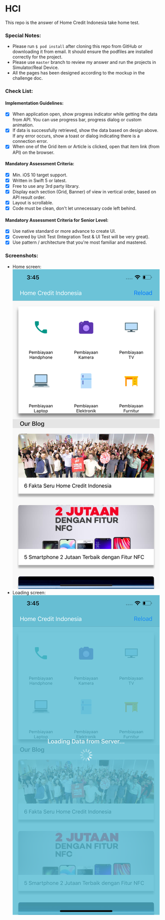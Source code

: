 # HCI
This repo is the answer of Home Credit Indonesia take home test.

### Special Notes:
- Please run `$ pod install` after cloning this repo from GitHub or downloading it from email. It should ensure the podfiles are installed correctly for the project.
- Please use `master` branch to review my answer and run the projects in Simulator/Real Device.
- All the pages has been designed according to the mockup in the challenge doc.

### Check List:
#### Implementation Guidelines:
- [x] When application open, show progress indicator while getting the data from API. You can use progress bar, progress dialog or custom animation.
- [x] If data is successfully retrieved, show the data based on design above. If any error occurs, show a toast or dialog indicating there is a connection error.
- [x] When one of the Grid item or Article is clicked, open that item link (from API) on the browser.
#### Mandatory Assessment Criteria:
- [x] Min. iOS 10 target support.
- [x] Written in Swift 5 or latest.
- [x] Free to use any 3rd party library.
- [x] Display each section (Grid, Banner) of view in vertical order, based on API result order.
- [x] Layout is scrollable.
- [x] Code must be clean, don't let unnecessary code left behind.
#### Mandatory Assessment Criteria for Senior Level:
- [x] Use native standard or more advance to create UI.
- [x] Covered by Unit Test (Integration Test & UI Test will be very great).
- [x] Use pattern / architecture that you're most familiar and mastered.

### Screenshots:
- Home screen:
![](homeScreen.png)
- Loading screen:
![](loadingScreen.png)
